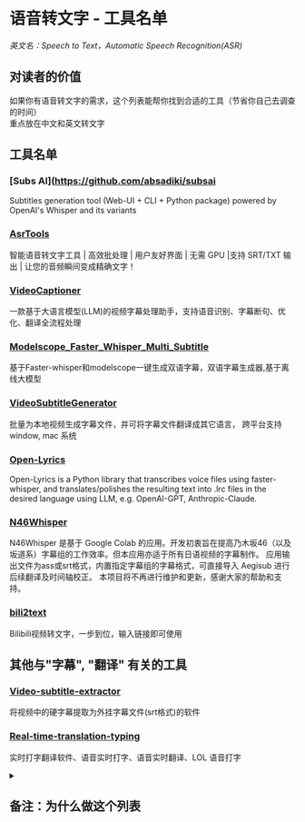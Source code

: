 # 语音转文字 - 工具名单
*英文名：Speech to Text，Automatic Speech Recognition(ASR)*

## 对读者的价值
如果你有语音转文字的需求，这个列表能帮你找到合适的工具（节省你自己去调查的时间）   
重点放在中文和英文转文字

<!--
## 目标用法
1. 拖入音频文件 (.wav .mp3 等) 或视频文件 (.mp4) 到软件中。
2. 软件输出字幕 (.srt .ass .vtt)
-->

## 工具名单

### [Subs AI](https://github.com/absadiki/subsai
Subtitles generation tool (Web-UI + CLI + Python package) powered by OpenAI's Whisper and its variants

### [AsrTools](https://github.com/WEIFENG2333/AsrTools)
智能语音转文字工具 | 高效批处理 | 用户友好界面 | 无需 GPU |支持 SRT/TXT 输出 | 让您的音频瞬间变成精确文字！

### [VideoCaptioner](https://github.com/WEIFENG2333/VideoCaptioner)
一款基于大语言模型(LLM)的视频字幕处理助手，支持语音识别、字幕断句、优化、翻译全流程处理

### [Modelscope_Faster_Whisper_Multi_Subtitle](https://github.com/v3ucn/Modelscope_Faster_Whisper_Multi_Subtitle)
基于Faster-whisper和modelscope一键生成双语字幕，双语字幕生成器,基于离线大模型

### [VideoSubtitleGenerator](https://github.com/buxuku/VideoSubtitleGenerator)
批量为本地视频生成字幕文件，并可将字幕文件翻译成其它语言， 跨平台支持 window, mac 系统

### [Open-Lyrics](https://github.com/zh-plus/openlrc)
Open-Lyrics is a Python library that transcribes voice files using faster-whisper, and translates/polishes the resulting text into .lrc files in the desired language using LLM, e.g. OpenAI-GPT, Anthropic-Claude.

### [N46Whisper](https://github.com/Ayanaminn/N46Whisper)
N46Whisper 是基于 Google Colab 的应用。开发初衷旨在提高乃木坂46（以及坂道系）字幕组的工作效率。但本应用亦适于所有日语视频的字幕制作。
应用输出文件为ass或srt格式，内置指定字幕组的字幕格式，可直接导入 Aegisub 进行后续翻译及时间轴校正。
本项目将不再进行维护和更新，感谢大家的帮助和支持。

### [bili2text](https://github.com/lanbinshijie/bili2text)
Bilibili视频转文字，一步到位，输入链接即可使用


## 其他与"字幕", "翻译" 有关的工具
### [Video-subtitle-extractor](https://github.com/YaoFANGUK/video-subtitle-extractor)
将视频中的硬字幕提取为外挂字幕文件(srt格式)的软件

### [Real-time-translation-typing](https://github.com/sxzxs/Real-time-translation-typing)
实时打字翻译软件、语音实时打字、语音实时翻译、LOL 语音打字

<!-- 

## 排行榜：最好用的前三名
（待写）

## 语音转文字工具
1. Whisper (OpenAI)
2. Microsoft Azure Speech Services
3. Google Cloud Speech-to-Text

<!-- 
[DeepSpeech](https://github.com/mozilla/DeepSpeech)
停止更新了。 

https://paperswithcode.com/task/automatic-speech-recognition

https://www.gladia.io/blog/best-open-source-speech-to-text-models

https://paperswithcode.com/task/speech-recognition

- [ ] 找一找国内的资料，别全看英文的。 
- 可以先问一圈所有 LLM。
    - Claude
    - ChatGPT 

leaderboard
-->


<details>
  <summary><h2>备注：为什么做这个列表</h2></summary>

我在做一个 [机翻字幕软件](https://github.com/1c7/Translate-Subtitle-File) 产品    
之前做过语音转文字功能，有用户反馈说功能很好用，希望继续维护，   
我一个人精力有限，做事必须做最有效的事情（不重复做事）    
如果市面上有优秀的语音转文字软件，我推荐用户去用这些软件（而不是自己造一个类似的）      
如果市面上没有这样的软件，我才考虑自己去做。

做产品前，先做市场调研，总是没错的。
</details>
